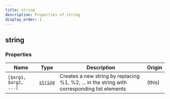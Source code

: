 ```yaml
---
title: string
description: Properties of string
display_order: 1
---
```


## string

### Properties

| Name | Type | Description | Origin |
|------|------|-------------|--------|
| `[$arg1, $arg2, ...]` | [`string`](./string.html) | Creates a new string by replacing %1, %2, ... in the string with corresponding list elements | (this) |

